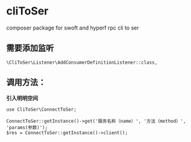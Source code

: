 # cliToSer
composer package for swoft and hyperf rpc cli to ser



## 需要添加监听

```
\CliToSer\Listener\AddConsumerDefinitionListener::class,
```



## 调用方法：

**引入明明空间**

```
use CliToSer\ConnectToSer;
```

```
ConnectToSer::getInstance()->get('服务名称（name）', '方法（method）', 'params(参数)');
$res = ConnectToSer::getInstance()->client();
```